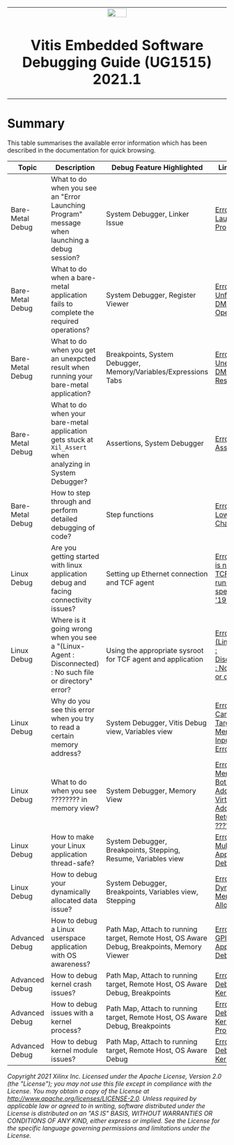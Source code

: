 ﻿<table width="100%">
 <tr width="100%">
    <td align="center"><img src="https://www.xilinx.com/content/dam/xilinx/imgs/press/media-kits/corporate/xilinx-logo.png" width="30%"/><h1>Vitis Embedded Software Debugging Guide (UG1515) 2021.1</h1>
    </td>
 </tr>
</table>

# Summary

This table summarises the available error information which has been described in the documentation for quick browsing.

| Topic  |Description | Debug Feature Highlighted|Link to Page |
| ------------- |-----------|-----------|-----------|
| Bare-Metal Debug | What to do when you see an "Error Launching Program" message when launching a debug session?|System Debugger, Linker Issue|[Error 1: Error Launching Program](/docs/Vitis-Embedded-Software-Debugging/docs/2-debugging-bare-metal-applications#error-1-error-launching-program) |
| Bare-Metal Debug |What to do when a bare-metal application fails to complete the required operations? |System Debugger, Register Viewer|[Error 2: Unfinished DMA Operation](/docs/Vitis-Embedded-Software-Debugging/docs/2-debugging-bare-metal-applications#error-2-unfinished-dma-operation) |
| Bare-Metal Debug | What to do when you get an unexpcted result when running your bare-metal application? |Breakpoints, System Debugger, Memory/Variables/Expressions Tabs|[Error 3: Unexpected DMA Transfer Result](/docs/Vitis-Embedded-Software-Debugging/docs/2-debugging-bare-metal-applications#error-3-unexpected-dma-transfer-result) |
| Bare-Metal Debug | What to do when your bare-metal application gets stuck at `Xil_Assert` when analyzing in System Debugger? |Assertions, System Debugger| [Error 4: Assertion](/docs/Vitis-Embedded-Software-Debugging/docs/Vitis-Embedded-Software-Debugging/docs/2-debugging-bare-metal-applications#error-4-assertion) |
| Bare-Metal Debug |How to step through and perform detailed debugging of code? |Step functions |[Error 5: Non-Lowercased Characters](/docs/Vitis-Embedded-Software-Debugging/docs/2-debugging-bare-metal-applications#error-5-non-lowercased-characters) |
| Linux Debug |Are you getting started with linux application debug and facing connectivity issues?|Setting up Ethernet connection and TCF agent|[Error 1 : There is no Linux TCF agent running on the specified '192.168.0.1'](/docs/Vitis-Embedded-Software-Debugging/docs/3-debugging-linux-applications#error-1-there-is-no-linux-tcf-agent-running-on-the-specified-19216801)|
| Linux Debug| Where is it going wrong when you see a "(Linux-Agent : Disconnected) : No such file or directory" error? |Using the appropriate sysroot for TCF agent and application|[Error 2 : (Linux-Agent : Disconnected) : No such file or directory](/docs/Vitis-Embedded-Software-Debugging/docs/3-debugging-linux-applications#error-2-linux-agent--disconnected--no-such-file-or-directory)|
| Linux Debug| Why do you see this error when you try to read a certain memory address?| System Debugger, Vitis Debug view, Variables view |[Error 3: Cannot Read Target Memory, Input/Output Error](/docs/Vitis-Embedded-Software-Debugging/docs/3-debugging-linux-applications#error-3-cannot-read-target-memory-inputoutput-error)|
| Linux Debug|What to do when you see ???????? in memory view? |System Debugger, Memory View|[Error 4: Memory View Both Physical Address and Virtual Address Return ????????](/docs/Vitis-Embedded-Software-Debugging/docs/3-debugging-linux-applications#error-4-memory-view-both-physical-address-and-virtual-address-return-)| 
| Linux Debug|How to make your Linux application thread-safe?|System Debugger, Breakpoints, Stepping, Resume, Variables view|[Error 5: Multithread Application Debug](/docs/Vitis-Embedded-Software-Debugging/docs/3-debugging-linux-applications#error-5-multithread-application-debug)|
| Linux Debug|How to debug your dynamically allocated data issue?|System Debugger, Breakpoints, Variables view, Stepping|[Error 6: Dynamic Memory Allocation](/docs/Vitis-Embedded-Software-Debugging/docs/3-debugging-linux-applications#error-6-dynamic-memory-allocation)|
| Advanced Debug |How to debug a Linux userspace application with OS awareness?|Path Map, Attach to running target, Remote Host, OS Aware Debug, Breakpoints, Memory Viewer|[Error 1: AXI GPIO Application Debug](/docs/Vitis-Embedded-Software-Debugging/docs/4-advanced-debug-techniques#error-1-axi-gpio-application-debug)|
| Advanced Debug |How to debug kernel crash issues?|Path Map, Attach to running target, Remote Host, OS Aware Debug, Breakpoints|[Error 2: Debugging a Kernel Crash](/docs/Vitis-Embedded-Software-Debugging/docs/4-advanced-debug-techniques#error-2-debugging-a-kernel-crash)|
| Advanced Debug |How to debug issues with a kernel process?|Path Map, Attach to running target, Remote Host, OS Aware Debug, Breakpoints|[Error 3: Debugging a Kernel Process](/docs/Vitis-Embedded-Software-Debugging/docs/4-advanced-debug-techniques#error-3-debugging-a-kernel-process)|
| Advanced Debug |How to debug kernel module issues?|Path Map, Attach to running target, Remote Host, OS Aware Debug|[Error 4: Debugging Kernel Module](/docs/Vitis-Embedded-Software-Debugging/docs/4-advanced-debug-techniques#error-4-debugging-a-kernel-module)|


_Copyright 2021 Xilinx Inc. Licensed under the Apache License, Version 2.0 (the "License"); you may not use this file except in compliance with the License. You may obtain a copy of the License at http://www.apache.org/licenses/LICENSE-2.0. Unless required by applicable law or agreed to in writing, software distributed under the License is distributed on an "AS IS" BASIS, WITHOUT WARRANTIES OR CONDITIONS OF ANY KIND, either express or implied. See the License for the specific language governing permissions and limitations under the License._